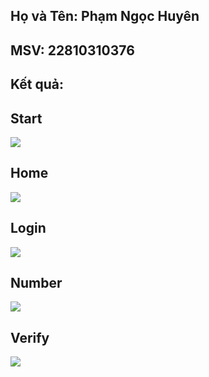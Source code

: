 ## Họ và Tên: Phạm Ngọc Huyên
## MSV: 22810310376

## Kết quả:
## Start
![](start.jpg)
## Home
![](home.jpg)
## Login
![](login.jpg)
## Number
![](number.jpg)
## Verify
![](verify.jpg)
